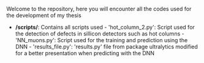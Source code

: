 Welcome to the repository, here you will encounter all the codes used for the development of my thesis

- **/scripts/**: Contains all scripts used
                - 'hot_column_2.py': Script used for the detection of defects in sillicon detectors such as hot columns
                - 'NN_muons.py': Script used for the training and prediction using the DNN
                - 'results_file.py': 'results.py' file from package ultralytics modified for a better presentation when predicting with the DNN

